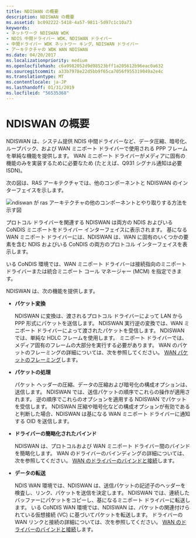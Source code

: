 ```yaml
---
title: NDISWAN の概要
description: NDISWAN の概要
ms.assetid: bc092222-5418-4a57-9811-5d97c1c10a73
keywords:
- ネットワーク NDISWAN WDK
- NDIS 中間ドライバー WDK、NDISWAN ドライバー
- 中間ドライバー WDK ネットワー キング、NDISWAN ドライバー
- アーキテクチャの WDK WAN NDISWAN
ms.date: 04/20/2017
ms.localizationpriority: medium
ms.openlocfilehash: c6a9982052d9d98523bff1a205612b96eac0a632
ms.sourcegitcommit: a33b7978e22d5bb9f65ca7056f955319049a2e4c
ms.translationtype: MT
ms.contentlocale: ja-JP
ms.lasthandoff: 01/31/2019
ms.locfileid: "56535368"
---
```

# <a name="ndiswan-overview"></a>NDISWAN の概要





NDISWAN は、システム提供 NDIS 中間ドライバーなど、データ圧縮、暗号化、ループバック、および WAN ミニポート ドライバーで使用される PPP フレームを単純な機能を提供します。 WAN ミニポート ドライバーがメディアに固有の機能のみを実装するために必要なため (たとえば、Q931 シグナル通知は必要 ISDN)。

次の図は、RAS アーキテクチャでは、他のコンポーネントと NDISWAN のインターフェイスを示します。

![ndiswan が ras アーキテクチャの他のコンポーネントとやり取りする方法を示す図](images/ndiswan-1.png)

プロトコル ドライバーを関連する NDISWAN は両方の NDIS およびいる CoNDIS ミニポートをドライバー インターフェイスに表示されます。 基になる WAN ミニポート ドライバーには、NDISWAN は、WAN に固有のいくつかの要素を含む NDIS およびいる CoNDIS の両方のプロトコル インターフェイスを表示します。

いる CoNDIS 環境では、WAN ミニポート ドライバーは接続指向のミニポート ドライバーまたは統合ミニポート コール マネージャー (MCM) を指定できます。

NDISWAN は、次の機能を提供します。

-   **パケット変換**

    NDISWAN に変換は、渡されるプロトコル ドライバーによって LAN から PPP 形式にパケットを送信します。 NDISWAN 実行逆の変換では、WAN ミニポート ドライバーによって渡されたパケットを受信します。 NDISWAN では、単純な HDLC フレームを使用します。 ミニポート ドライバーでは、メディア固有のフレームの大部分を実行する必要があります。 WAN のパケットのフレーミングの詳細については、次を参照してください。 [WAN パケットのフレーミング](wan-packet-framing.md)します。

-   **パケットの処理**

    パケット ヘッダーの圧縮、データの圧縮および暗号化の構成オプションは、送信します。 NDISWAN では、送信パケットの順序でこれらの操作が適用されます。 逆の順序でこれらのオプションを適用する NDISWAN でパケットを受信します。 NDISWAN 圧縮や暗号化などの構成オプションが有効であると判断した場合、NDISWAN は基になる WAN ミニポート ドライバーに通知する OID を送信します。

-   **ドライバーの簡略化されたバインド**

    NDISWAN は、プロトコルおよび WAN ミニポート ドライバー間のバインドを簡略化します。 WAN のドライバーのバインディングの詳細については、次を参照してください。 [WAN のドライバーのバインドと接続](wan-driver-bindings-and-connections.md)します。

-   **データの転送**

    NDIS WAN 環境では、NDISWAN は、送信パケットの記述子のヘッダーを検査し、リンク、パケットを送信を決定します。 NDISWAN では、連続したバッファーにパケットをコピーし、基になるミニポート ドライバーに転送します。 いる CoNDIS WAN 環境では、NDISWAN は、パケットの関連付けられている仮想接続 (VC) に基づいてパケットを転送します。 ドライバーの WAN リンクと接続の詳細については、次を参照してください。 [WAN のドライバーのバインドと接続](wan-driver-bindings-and-connections.md)します。

 

 





